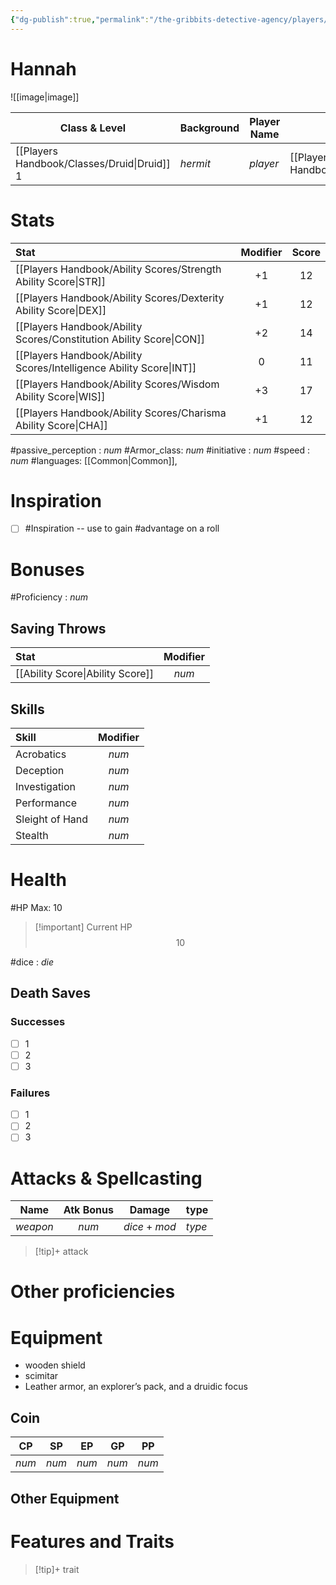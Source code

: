```yaml
---
{"dg-publish":true,"permalink":"/the-gribbits-detective-agency/players/hannah/","tags":["PC, player, character_sheet"],"noteIcon":""}
---
```


# Hannah
![[image\|image]]

| Class & Level | Background | Player Name | Race         | Alignment |
| ------------- | ---------- | ----------- | ------------ | --------- |
| [[Players Handbook/Classes/Druid\|Druid]] $1$       | *hermit*   | *player*       | [[Players Handbook/Races/Dwarf\|dwarf]] |     *alignment*    |

# Stats

| Stat                                | Modifier | Score |
|:----------------------------------- |:--------:|:-----:|
| [[Players Handbook/Ability Scores/Strength Ability Score\|STR]]     |  $+1$   | $12$ |
| [[Players Handbook/Ability Scores/Dexterity Ability Score\|DEX]]    |  $+1$    | $12$ |
| [[Players Handbook/Ability Scores/Constitution Ability Score\|CON]] |   $+2$   | $14$ |
| [[Players Handbook/Ability Scores/Intelligence Ability Score\|INT]] |  $0$   | $11$ |
| [[Players Handbook/Ability Scores/Wisdom Ability Score\|WIS]]       |    $+3$    | $17$  |
| [[Players Handbook/Ability Scores/Charisma Ability Score\|CHA]]     |  $+1$   | $12$ |

#passive_perception : $num$
#Armor_class: $num$
#initiative : $num$
#speed : $num$
#languages: [[Common\|Common]],

# Inspiration

- [ ] #Inspiration -- use to gain #advantage on a roll

# Bonuses

#Proficiency : $num$

## Saving Throws

| Stat                                | Modifier |
|:----------------------------------- |:--------:|
| [[Ability Score\|Ability Score]]    | $num$     |


## Skills

| Skill           | Modifier |
|:--------------- |:--------:|
| Acrobatics      |   $num$    |
| Deception       |   $num$    |
| Investigation   |   $num$    |
| Performance     |   $num$    |
| Sleight of Hand |   $num$    |
| Stealth         |   $num$    |

# Health

#HP Max: $10$ 

> [!important] Current HP
>$$10$$


#dice : $die$ 

## Death Saves

### Successes

- [ ] 1
- [ ] 2
- [ ] 3

### Failures

- [ ] 1
- [ ] 2
- [ ] 3

# Attacks & Spellcasting

| Name       | Atk Bonus | Damage  | type     |
| ---------- |:---------:| ------- | -------- |
| *weapon* |   $num$    | $dice + mod$ | *type* |

> [!tip]+ attack
> 

# Other proficiencies

# Equipment
- wooden shield
- scimitar 
- Leather armor, an explorer’s pack, and a druidic focus
## Coin

| CP  | SP  | EP  | GP  | PP  |
| --- | --- | --- | --- | --- |
| $num$ | $num$ | $num$ | $num$ | $num$    |

## Other Equipment

# Features and Traits

>[!tip]+ trait
><description>